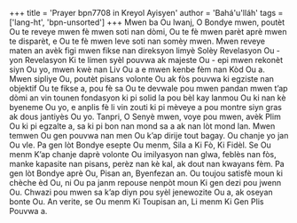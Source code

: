 +++
title = 'Prayer bpn7708 in Kreyol Ayisyen'
author = 'Bahá'u'lláh'
tags = ['lang-ht', 'bpn-unsorted']
+++
Mwen ba Ou lwanj, O Bondye mwen, poutèt Ou te reveye mwen fè mwen soti nan dòmi, Ou te fè mwen parèt aprè mwen te disparèt, e Ou te fè mwen leve soti nan somèy mwen. Mwen reveye maten an avèk figi mwen fikse nan direksyon limyè Solèy Revelasyon Ou - yon Revelasyon Ki te limen syèl pouvwa ak majeste Ou - epi mwen rekonèt siyn Ou yo, mwen kwè nan Liv Ou a e mwen kenbe fèm nan Kòd Ou a. 
Mwen sipliye Ou, poutèt pisans volonte Ou ak fòs pouvwa ki egziste nan objektif Ou te fikse a, pou fè sa Ou te devwale pou mwen pandan mwen t’ap dòmi an vin tounen fondasyon ki pi solid la pou bèl kay lanmou Ou ki nan kè byeneme Ou yo, e anplis fè li vin zouti ki pi mèveye a pou montre siyn gras ak dous jantiyès Ou yo. 
Tanpri, O Senyè mwen, voye pou mwen, avèk Plim Ou ki pi egzalte a, sa ki pi bon nan mond sa a ak nan lòt mond lan. Mwen temwen Ou gen pouvwa nan men Ou k’ap dirije tout bagay. Ou chanje yo jan Ou vle. Pa gen lòt Bondye esepte Ou menm, Sila a Ki Fò, Ki Fidèl. 
Se Ou menm K’ap chanje daprè volonte Ou imilyasyon nan glwa, feblès nan fòs, manke kapasite nan pisans, perèz nan kè kal, ak dout nan kwayans fèm. Pa gen lòt Bondye aprè Ou, Pisan an, Byenfezan an.
Ou toujou satisfè moun ki chèche èd Ou, ni Ou pa janm repouse nenpòt moun Ki gen dezi pou jwenn Ou. Chwazi pou mwen sa k’ap diyn pou syèl jenewozite Ou a, ak oseyan bonte Ou. An verite, se Ou menm Ki Toupisan an, Li menm Ki Gen Plis Pouvwa a.
